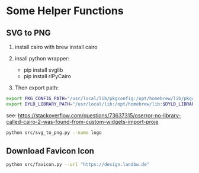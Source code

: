 # Some Helper Functions

## SVG to PNG

1. install cairo with brew install cairo

2. insall python wrapper:

    - pip install svglib
    - pip install rlPyCairo

3. Then export path:

```bash
export PKG_CONFIG_PATH="/usr/local/lib/pkgconfig:/opt/homebrew/lib/pkgconfig:$PKG_CONFIG_PATH"
export DYLD_LIBRARY_PATH="/usr/local/lib:/opt/homebrew/lib:$DYLD_LIBRARY_PATH"
```

see: <https://stackoverflow.com/questions/73637315/oserror-no-library-called-cairo-2-was-found-from-custom-widgets-import-proje>

```bash
python src/svg_to_png.py --name logo
```

## Download Favicon Icon

```bash
python src/favicon.py --url "https://design.landbw.de"
```
